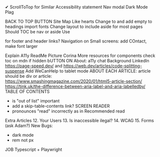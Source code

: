 <span className="pink-text bold">&#x2714; </span> 
ScrollToTop for Similar
Accessibility statement
Nav modal
Dark Mode
Plag

BACK TO TOP BUTTON
Site Map
Like hearts
Change <a> to <Link> and add empty <a> to headings
import fonts
Change layout to include aside for most pages
Should TOC be nav or aside
Use <nav> for footer and header links?
Navigation on Small screens: add COntact, make font larger

Explain A11y
ReadMe
Picture Corina
More resources for components
check toc on mdn if hidden
bUTTON ON About: a11y chat
Background LinkedIn
https://page-speed.dev/ and https://web.dev/articles/code-splitting-suspense
Add WeCanHelp to tablet mode
ABOUT EACH ARTICLE: article should be div or article: 
https://www.smashingmagazine.com/2020/01/html5-article-section/
https://tink.uk/the-difference-between-aria-label-and-aria-labelledby/
TABLE OF CONTENTS
- is "out of list" important
- add a skip-table-contents link?
SCREEN READER 
- pronounces "read" incorrectly as in Recommended read



Extra Articles
12. Your Users
13. Is inaccessible ilegal?
14. WCAG
15. Forms (ask Adam?)
New Bugs:
- dark mode
- rem not px


JOB
Typescript + Playwright









